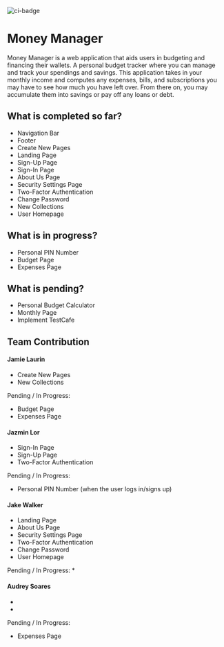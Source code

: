 ![ci-badge](https://github.com/3J-A/MoneyManager/actions/workflows/ci.yml/badge.svg)

# Money Manager 

Money Manager is a web application that aids users in budgeting and financing their wallets. A personal budget tracker where you can manage and track your spendings and savings. This application takes in your monthly income and computes any expenses, bills, and subscriptions you may have to see how much you have left over. From there on, you may accumulate them into savings or pay off any loans or debt.  

## What is completed so far?
* Navigation Bar
* Footer
* Create New Pages
* Landing Page
* Sign-Up Page
* Sign-In Page
* About Us Page
* Security Settings Page
* Two-Factor Authentication
* Change Password
* New Collections
* User Homepage

## What is in progress?
* Personal PIN Number
* Budget Page
* Expenses Page

## What is pending? 
* Personal Budget Calculator
* Monthly Page
* Implement TestCafe

## Team Contribution 
#### Jamie Laurin 
* Create New Pages
* New Collections

Pending / In Progress: 
* Budget Page
* Expenses Page

#### Jazmin Lor 
* Sign-In Page
* Sign-Up Page
* Two-Factor Authentication

Pending / In Progress: 
* Personal PIN Number (when the user logs in/signs up)

#### Jake Walker
* Landing Page
* About Us Page
* Security Settings Page
* Two-Factor Authentication
* Change Password
* User Homepage

Pending / In Progress:
* 

#### Audrey Soares 
*
*

Pending / In Progress: 
* Expenses Page
